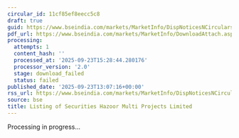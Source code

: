```yaml
---
circular_id: 11cf85ef8eecc5c8
draft: true
guid: https://www.bseindia.com/markets/MarketInfo/DispNoticesNCirculars.aspx?Noticeid={77F3300D-3527-4DBA-866E-A95C691E4C26}&noticeno=20250923-60&dt=09/23/2025&icount=60&totcount=78&flag=0
pdf_url: https://www.bseindia.com/markets/MarketInfo/DownloadAttach.aspx?id=20250923-60&attachedId=
processing:
  attempts: 1
  content_hash: ''
  processed_at: '2025-09-23T15:28:44.280176'
  processor_version: '2.0'
  stage: download_failed
  status: failed
published_date: '2025-09-23T13:07:16+00:00'
rss_url: https://www.bseindia.com/markets/MarketInfo/DispNoticesNCirculars.aspx?Noticeid={77F3300D-3527-4DBA-866E-A95C691E4C26}&noticeno=20250923-60&dt=09/23/2025&icount=60&totcount=78&flag=0
source: bse
title: Listing of Securities Hazoor Multi Projects Limited
---
```


Processing in progress...